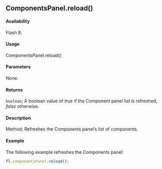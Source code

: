 ## ComponentsPanel.reload()

#### Availability

Flash 8.

#### Usage

ComponentsPanel.reload()

#### Parameters

None.

#### Returns

`boolean`; A boolean value of *true* if the Component panel list is refreshed, *false* otherwise.

#### Description

Method; Refreshes the Components panel’s list of components.

#### Example

The following example refreshes the Components panel:

```javascript
fl.componentsPanel.reload();
```
